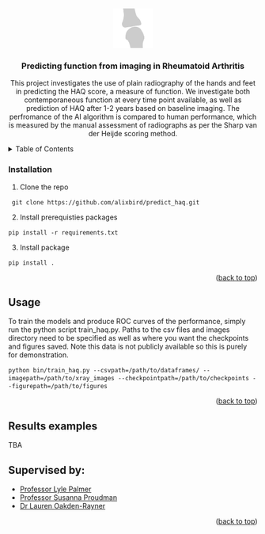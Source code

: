 <a id="readme-top"></a>


<!-- PROJECT LOGO -->
<br />
<div align="center">
  <a href="https://github.com/alixbird/predict_haq">
    <img src="images/logo.png" alt="Logo" width="80" height="80">
  </a>

<h3 align="center">Predicting function from imaging in Rheumatoid Arthritis</h3>

  <p align="center">
    This project investigates the use of plain radiography of the hands and feet in predicting the HAQ score, a measure of function. 
    We investigate both contemporaneous function at every time point available, as well as prediction of HAQ after 1-2 years based on baseline imaging.
    The perfromance of the AI algorithm is compared to human performance, which is measured by the manual assessment of radiographs
    as per the Sharp van der Heijde scoring method. 
  </p>
</div>



<!-- TABLE OF CONTENTS -->
<details>
  <summary>Table of Contents</summary>
  <ol>
    <li><a href="#installation">Installation</a></li>
    <li><a href="#usage">Usage</a></li>
    <li><a href="#license">License</a></li>
    <li><a href="#contact">Contact</a></li>
    <li><a href="#acknowledgments">Acknowledgments</a></li>d
  </ol>
</details>


<!-- GETTING STARTED -->
### Installation

1. Clone the repo
  ```
   git clone https://github.com/alixbird/predict_haq.git
  ```
2. Install prerequisties packages
  ```
  pip install -r requirements.txt
  ```
3. Install package 
  ```
  pip install .
  ```

<p align="right">(<a href="#readme-top">back to top</a>)</p>


<!-- USAGE EXAMPLES -->
## Usage

To train the models and produce ROC curves of the performance, simply run the python script train_haq.py.
Paths to the csv files and images directory need to be specified as well as where you want the checkpoints and figures saved. 
Note this data is not publicly available so this is purely for demonstration. 

```
python bin/train_haq.py --csvpath=/path/to/dataframes/ --imagepath=/path/to/xray_images --checkpointpath=/path/to/checkpoints --figurepath=/path/to/figures
```

<p align="right">(<a href="#readme-top">back to top</a>)</p>

<!-- RESULTS EXAMPLES -->
## Results examples
TBA

<!-- ACKNOWLEDGMENTS -->
## Supervised by:

* [Professor Lyle Palmer]()
* [Professor Susanna Proudman]()
* [Dr Lauren Oakden-Rayner]()

<p align="right">(<a href="#readme-top">back to top</a>)</p>

